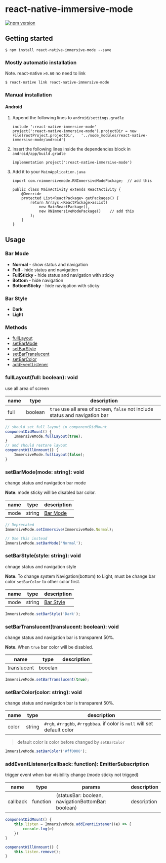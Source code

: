 
# react-native-immersive-mode
[![npm version](https://badge.fury.io/js/react-native-immersive-mode.svg)](https://badge.fury.io/js/react-native-immersive-mode)

## Getting started

`$ npm install react-native-immersive-mode --save`

### Mostly automatic installation

Note. react-native `>0.60` no need to link

`$ react-native link react-native-immersive-mode`

### Manual installation


#### Android

1. Append the following lines to `android/settings.gradle`
  	```
	include ':react-native-immersive-mode'
	project(':react-native-immersive-mode').projectDir = new File(rootProject.projectDir, 	'../node_modules/react-native-immersive-mode/android')
  	```
2. Insert the following lines inside the dependencies block in `android/app/build.gradle`
  	```
	implementation project(':react-native-immersive-mode')
  	```
3. Add it to your `MainApplication.java`
	```
	import com.rnimmersivemode.RNImmersiveModePackage;	// add this

	public class MainActivity extends ReactActivity {
		@Override
		protected List<ReactPackage> getPackages() {
			return Arrays.<ReactPackage>asList(
				new MainReactPackage(),
				new RNImmersiveModePackage()	// add this
			);
		}
	}
	```

## Usage

### Bar Mode 
- **Normal** - show status and navigation 
- **Full**  - hide status and navigation
- **FullSticky** - hide status and navigation with sticky
- **Bottom** - hide navigation
- **BottomSticky** - hide navigation with sticky

### Bar Style
- **Dark**
- **Light**

### Methods

 - [fullLayout](#fullLayout)
 - [setBarMode](#setBarMode)
 - [setBarStyle](#setBarStyle)
 - [setBarTranslucent](#setBarTranslucent)
 - [setBarColor](#setBarColor)
 - [addEventListener](#addEventListener)

### fullLayout(full: boolean): void
use all area of screen

| name | type | description |
| ---- | ---- | ------------|
| full | boolean | `true` use all area of screen, `false` not include status and navigation bar |

```javascript
// should set full layout in componentDidMount
componentDidMount() {
	ImmersiveMode.fullLayout(true);
}
// and should restore layout
componentWillUnmount() {
	ImmersiveMode.fullLayout(false);
}
```

### setBarMode(mode: string): void
change status and navigation bar mode

**Note**. mode sticky will be disabled bar color.

| name | type | description |
| ---- | ---- | ------------|
| mode | string | [Bar Mode](#bar-mode) |

```javascript
// Deprecated
ImmersiveMode.setImmersive(ImmersiveMode.Normal);

// Use this instead
ImmersiveMode.setBarMode('Normal');
```

### setBarStyle(style: string): void
chnage status and navigation style

**Note**. To change system Navigation(bottom) to Light, must be change bar color `setBarColor` to other color first.

| name | type | description |
| ---- | ---- | ------------|
| mode | string | [Bar Style](#bar-style) |

```javascript
ImmersiveMode.setBarStyle('Dark');
```

### setBarTranslucent(translucent: boolean): void
change status and navigation bar is transparent 50%.

**Note**. When `true` bar color will be disabled.

| name | type | description |
| ---- | ---- | ------------|
| translucent | booelan |  |

```javascript
ImmersiveMode.setBarTranslucent(true);
```

### setBarColor(color: string): void
change status and navigation bar is transparent 50%.

| name | type | description |
| ---- | ---- | ------------|
| color | string | `#rgb`, `#rrggbb`, `#rrggbbaa`. if color is `null` will set default color |

> default color is color before changed by `setBarColor`

```javascript
ImmersiveMode.setBarColor('#ff0000');
```

### addEventListener(callback: function): EmitterSubscription
trigger event when bar visibility change (mode sticky not trigged)

| name | type | params | description |
| ---- | ---- | ------ | ------------|
| callback | function | (statusBar: boolean, navigationBottomBar: boolean) | description |

```javascript
componentDidMount() {
	this.listen = ImmersiveMode.addEventListener((e) => {
		console.log(e)
	})
}

componentWillUnmount() {
	this.listen.remove();
}
```